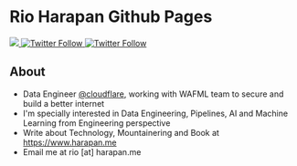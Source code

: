 # Rio Harapan Github Pages

<div>
    <a class="header-badge" target="_blank" href="https://www.linkedin.com/in/harapanr/">
        <img src="https://img.shields.io/badge/style--5eba00.svg?label=LinkedIn&logo=linkedin&style=social">
    </a>
    <a class="header-badge" target="_blank" href="https://twitter.com/rhgps">
        <img alt="Twitter Follow" src="https://img.shields.io/twitter/follow/rhgps?style=social">
    </a>
        <a class="header-badge" target="_blank" href="https://twitter.com/rhgps">
        <img alt="Twitter Follow" src="https://img.shields.io/twitter/follow/rhgps?style=social">
    </a>
<div>

## About
- Data Engineer <a href="https://github.com/cloudflare">@cloudflare</a>, working with WAFML team to secure and build a better internet
- I'm specially interested in Data Engineering, Pipelines, AI and Machine Learning from Engineering perspective
- Write about Technology, Mountainering and Book at https://www.harapan.me
- Email me at rio [at] harapan.me
